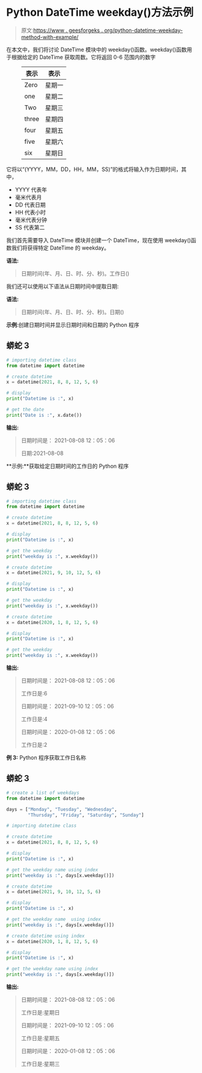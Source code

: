 # Python DateTime weekday()方法示例

> 原文:[https://www . geesforgeks . org/python-datetime-weekday-method-with-example/](https://www.geeksforgeeks.org/python-datetime-weekday-method-with-example/)

在本文中，我们将讨论 DateTime 模块中的 weekday()函数。weekday()函数用于根据给定的 DateTime 获取周数。它将返回 0-6 范围内的数字

<figure class="table">

| **表示** | **表示** |
| --- | --- |
| Zero | 星期一 |
| one | 星期二 |
| Two | 星期三 |
| three | 星期四 |
| four | 星期五 |
| five | 星期六 |
| six | 星期日 |

</figure>

它将以“(YYYY，MM，DD，HH，MM，SS)”的格式将输入作为日期时间，其中，

*   YYYY 代表年
*   毫米代表月
*   DD 代表日期
*   HH 代表小时
*   毫米代表分钟
*   SS 代表第二

我们首先需要导入 DateTime 模块并创建一个 DateTime，现在使用 weekday()函数我们将获得特定 DateTime 的 weekday。

**语法:**

> 日期时间(年、月、日、时、分、秒)。工作日()

我们还可以使用以下语法从日期时间中提取日期:

**语法:**

> 日期时间(年、月、日、时、分、秒)。日期()

**示例**:创建日期时间并显示日期时间和日期的 Python 程序

## 蟒蛇 3

```py
# importing datetime class
from datetime import datetime

# create datetime
x = datetime(2021, 8, 8, 12, 5, 6)

# display
print("Datetime is :", x)

# get the date
print("Date is :", x.date())
```

**输出:**

> 日期时间是： 2021-08-08 12：05：06
> 
> 日期:2021-08-08

**示例:**获取给定日期时间的工作日的 Python 程序

## 蟒蛇 3

```py
# importing datetime class
from datetime import datetime

# create datetime
x = datetime(2021, 8, 8, 12, 5, 6)

# display
print("Datetime is :", x)

# get the weekday
print("weekday is :", x.weekday())

# create datetime
x = datetime(2021, 9, 10, 12, 5, 6)

# display
print("Datetime is :", x)

# get the weekday
print("weekday is :", x.weekday())

# create datetime
x = datetime(2020, 1, 8, 12, 5, 6)

# display
print("Datetime is :", x)

# get the weekday
print("weekday is :", x.weekday())
```

**输出:**

> 日期时间是： 2021-08-08 12：05：06
> 
> 工作日是:6
> 
> 日期时间是： 2021-09-10 12：05：06
> 
> 工作日是:4
> 
> 日期时间是： 2020-01-08 12：05：06
> 
> 工作日是:2

**例 3:** Python 程序获取工作日名称

## 蟒蛇 3

```py
# create a list of weekdays
from datetime import datetime

days = ["Monday", "Tuesday", "Wednesday",
        "Thursday", "Friday", "Saturday", "Sunday"]

# importing datetime class

# create datetime
x = datetime(2021, 8, 8, 12, 5, 6)

# display
print("Datetime is :", x)

# get the weekday name using index
print("weekday is :", days[x.weekday()])

# create datetime
x = datetime(2021, 9, 10, 12, 5, 6)

# display
print("Datetime is :", x)

# get the weekday name  using index
print("weekday is :", days[x.weekday()])

# create datetime using index
x = datetime(2020, 1, 8, 12, 5, 6)

# display
print("Datetime is :", x)

# get the weekday name using index
print("weekday is :", days[x.weekday()])
```

**输出:**

> 日期时间是： 2021-08-08 12：05：06
> 
> 工作日是:星期日
> 
> 日期时间是： 2021-09-10 12：05：06
> 
> 工作日是:星期五
> 
> 日期时间是： 2020-01-08 12：05：06
> 
> 工作日是:星期三